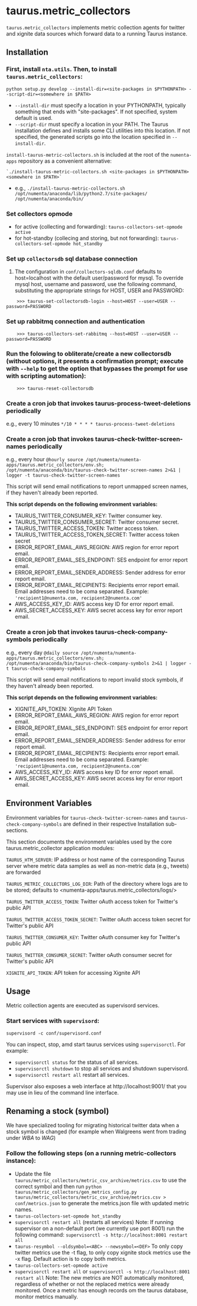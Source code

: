 taurus.metric_collectors
========================

`taurus.metric_collectors` implements metric collection agents for twitter and
xignite data sources which forward data to a running Taurus instance.

Installation
------------

### First, install `nta.utils`.  Then, to install `taurus.metric_collectors`:

    python setup.py develop --install-dir=<site-packages in $PYTHONPATH> --script-dir=<somewhere in $PATH>

- `--install-dir` must specify a location in your PYTHONPATH, typically
  something that ends with "site-packages".  If not specified, system default
  is used.
- `--script-dir` must specify a location in your PATH.  The Taurus installation
  defines and installs some CLI utilities into this location.  If not
  specified, the generated scripts go into the location specified in
  `--install-dir`.

`install-taurus-metric-collectors.sh` is included at the root of the `numenta-apps` repository as a
convenient alternative:

    `./install-taurus-metric-collectors.sh <site-packages in $PYTHONPATH> <somewhere in $PATH>`

- e.g., `./install-taurus-metric-collectors.sh /opt/numenta/anaconda/lib/python2.7/site-packages/ /opt/numenta/anaconda/bin/`


### Set collectors opmode

- for active (collecting and forwarding): `taurus-collectors-set-opmode active`
- for hot-standby (collecing and storing, but not forwarding): `taurus-collectors-set-opmode hot_standby`


### Set up `collectorsdb` sql database connection

1. The configuration in `conf/collectors-sqldb.conf` defaults to host=localhost with the default user/password for mysql. To override mysql host, username and password, use the following command, substituting the appropriate strings for HOST, USER and PASSWORD:
```
    >>> taurus-set-collectorsdb-login --host=HOST --user=USER --password=PASSWORD
```

### Set up rabbitmq connection and authentication
```
    >>> taurus-collectors-set-rabbitmq --host=HOST --user=USER --password=PASSWORD
```

### Run the folowing to obliterate/create a new collectorsdb (without options, it presents a confirmation prompt; execute with  `--help` to get the option that bypasses the prompt for use with scripting automation):
```
    >>> taurus-reset-collectorsdb
```

### Create a cron job that invokes taurus-process-tweet-deletions periodically

  e.g., every 10 minutes
  `*/10 * * * * taurus-process-tweet-deletions`

### Create a cron job that invokes taurus-check-twitter-screen-names periodically

  e.g., every hour
  `@hourly source /opt/numenta/numenta-apps/taurus.metric_collectors/env.sh; /opt/numenta/anaconda/bin/taurus-check-twitter-screen-names 2>&1 | logger -t taurus-check-twitter-screen-names`

This script will send email notifications to report unmapped screen names, if they haven't already been reported.

**This script depends on the following environment variables:**

* TAURUS_TWITTER_CONSUMER_KEY: Twitter consumer key.
* TAURUS_TWITTER_CONSUMER_SECRET: Twitter consumer secret.
* TAURUS_TWITTER_ACCESS_TOKEN: Twitter access token.
* TAURUS_TWITTER_ACCESS_TOKEN_SECRET: Twitter access token secret
* ERROR_REPORT_EMAIL_AWS_REGION: AWS region for error report email.
* ERROR_REPORT_EMAIL_SES_ENDPOINT: SES endpoint for error report email.
* ERROR_REPORT_EMAIL_SENDER_ADDRESS: Sender address for error report email.
* ERROR_REPORT_EMAIL_RECIPIENTS: Recipients error report email. Email addresses need to be coma separated. Example: `'recipient1@numenta.com, recipient2@numenta.com'`
* AWS_ACCESS_KEY_ID: AWS access key ID for error report email.
* AWS_SECRET_ACCESS_KEY: AWS secret access key for error report email.

### Create a cron job that invokes taurus-check-company-symbols periodically

  e.g., every day
  `@daily source /opt/numenta/numenta-apps/taurus.metric_collectors/env.sh; /opt/numenta/anaconda/bin/taurus-check-company-symbols 2>&1 | logger -t taurus-check-company-symbols`

This script will send email notifications to report invalid stock symbols, if they haven't already been reported.

**This script depends on the following environment variables:**

* XIGNITE_API_TOKEN: XIgnite API Token
* ERROR_REPORT_EMAIL_AWS_REGION: AWS region for error report email.
* ERROR_REPORT_EMAIL_SES_ENDPOINT: SES endpoint for error report email.
* ERROR_REPORT_EMAIL_SENDER_ADDRESS: Sender address for error report email.
* ERROR_REPORT_EMAIL_RECIPIENTS: Recipients error report email. Email addresses need to be coma separated. Example: `'recipient1@numenta.com, recipient2@numenta.com'`
* AWS_ACCESS_KEY_ID: AWS access key ID for error report email.
* AWS_SECRET_ACCESS_KEY: AWS secret access key for error report email.


Environment Variables
---------------------

Environment variables for `taurus-check-twitter-screen-names` and
`taurus-check-company-symbols` are defined in their respective Installation
sub-sections.

This section documents the environment variables used by the core
taurus.metric_collector application modules:

`TAURUS_HTM_SERVER`: IP address or host name of the corresponding Taurus server
where metric data samples as well as non-metric data (e.g., tweets) are
forwarded

`TAURUS_METRIC_COLLECTORS_LOG_DIR`: Path of the directory where logs are to be
stored; defaults to <numenta-apps/taurus.metric_collectors/logs/>

`TAURUS_TWITTER_ACCESS_TOKEN`: Twitter oAuth access token for Twitter's public API

`TAURUS_TWITTER_ACCESS_TOKEN_SECRET`: Twitter oAuth access token secret for Twitter's public API

`TAURUS_TWITTER_CONSUMER_KEY`: Twitter oAuth consumer key for Twitter's public API

`TAURUS_TWITTER_CONSUMER_SECRET`: Twitter oAuth consumer secret for Twitter's public API

`XIGNITE_API_TOKEN`: API token for accessing Xignite API


Usage
-----

Metric collection agents are executed as supervisord services.

### Start services with `supervisord`:

    supervisord -c conf/supervisord.conf

You can inspect, stop, amd start taurus services using `supervisorctl`.  For
example:

- `supervisorctl status` for the status of all services.
- `supervisorctl shutdown` to stop all services and shutdown supervisord.
- `supervisorctl restart all` restart all services.

Supervisor also exposes a web interface at http://localhost:9001/ that you may
use in lieu of the command line interface.


Renaming a stock (symbol)
-----

We have specialized tooling for migrating historical twitter data when a stock
symbol is changed (for example when Walgreens went from trading under *WBA* to *WAG*)

### Follow the following steps (on a running metric-collectors instance):

- Update the  file `taurus/metric_collectors/metric_csv_archive/metrics.csv` to use the correct symbol and then run `python taurus/metric_collectors/gen_metrics_config.py taurus/metric_collectors/metric_csv_archive/metrics.csv > conf/metrics.json` to generate the metrics.json file with updated metric names.
- `taurus-collectors-set-opmode hot_standby`
- `supervisorctl restart all` (restarts all services)
  Note: If running supervisor on a non-default port (we currently use port 8001) run the following command:
  `supervisorctl -s http://localhost:8001 restart all`
- `taurus-resymbol --oldsymbol=<ABC> --newsymbol=<DEF>`
  To only copy twitter metrics use the -t flag, to only copy xignite stock metrics use the -x flag. Default action is to copy both metrics.
- `taurus-collectors-set-opmode active`
- `supervisorctl restart all` or `supervisorctl -s http://localhost:8001 restart all`
Note: The new metrics are NOT automatically monitored, regardless of whether or not the replaced
metrics were already monitored. Once a metric has enough records om the taurus database, monitor
metrics manually.
